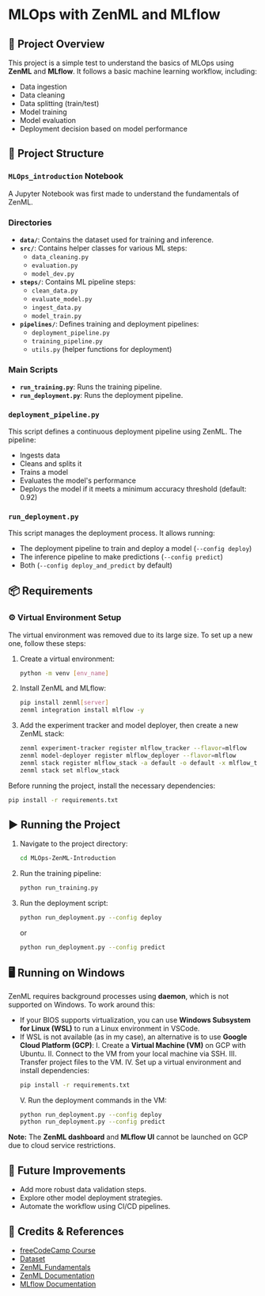 # MLOps with ZenML and MLflow

## 📌 Project Overview

This project is a simple test to understand the basics of MLOps using **ZenML** and **MLflow**. It follows a basic machine learning workflow, including:

- Data ingestion
- Data cleaning
- Data splitting (train/test)
- Model training
- Model evaluation
- Deployment decision based on model performance

## 📂 Project Structure

### `MLOps_introduction` Notebook

A Jupyter Notebook was first made to understand the fundamentals of ZenML.

### Directories
- **`data/`**: Contains the dataset used for training and inference.
- **`src/`**: Contains helper classes for various ML steps:
  - `data_cleaning.py`
  - `evaluation.py`
  - `model_dev.py`
- **`steps/`**: Contains ML pipeline steps:
  - `clean_data.py`
  - `evaluate_model.py`
  - `ingest_data.py`
  - `model_train.py`
- **`pipelines/`**: Defines training and deployment pipelines:
  - `deployment_pipeline.py`
  - `training_pipeline.py`
  - `utils.py` (helper functions for deployment)

### Main Scripts
- **`run_training.py`**: Runs the training pipeline.
- **`run_deployment.py`**: Runs the deployment pipeline.

### `deployment_pipeline.py`
This script defines a continuous deployment pipeline using ZenML. The pipeline:
- Ingests data
- Cleans and splits it
- Trains a model
- Evaluates the model's performance
- Deploys the model if it meets a minimum accuracy threshold (default: 0.92)

### `run_deployment.py`
This script manages the deployment process. It allows running:
- The deployment pipeline to train and deploy a model (`--config deploy`)
- The inference pipeline to make predictions (`--config predict`)
- Both (`--config deploy_and_predict` by default)

## 📦 Requirements

### ⚙️ Virtual Environment Setup

The virtual environment was removed due to its large size. To set up a new one, follow these steps:

1. Create a virtual environment:
   ```bash
   python -m venv [env_name]
   ```

2. Install ZenML and MLflow:
   ```bash
   pip install zenml[server]
   zenml integration install mlflow -y
   ```

3. Add the experiment tracker and model deployer, then create a new ZenML stack:
   ```bash
   zenml experiment-tracker register mlflow_tracker --flavor=mlflow
   zenml model-deployer register mlflow_deployer --flavor=mlflow
   zenml stack register mlflow_stack -a default -o default -x mlflow_tracker -d mlflow_deployer
   zenml stack set mlflow_stack
   ```

Before running the project, install the necessary dependencies:

```bash
pip install -r requirements.txt
```

## ▶️ Running the Project

1. Navigate to the project directory:

   ```bash
   cd MLOps-ZenML-Introduction
   ```

2. Run the training pipeline:
   ```bash
   python run_training.py
   ```

3. Run the deployment script:
   ```bash
   python run_deployment.py --config deploy
   ```
   or
   ```bash
   python run_deployment.py --config predict
   ```

## 🖥️ Running on Windows

ZenML requires background processes using **daemon**, which is not supported on Windows. To work around this:

- If your BIOS supports virtualization, you can use **Windows Subsystem for Linux (WSL)** to run a Linux environment in VSCode.
- If WSL is not available (as in my case), an alternative is to use **Google Cloud Platform (GCP)**:
  I. Create a **Virtual Machine (VM)** on GCP with Ubuntu.
  II. Connect to the VM from your local machine via SSH.
  III. Transfer project files to the VM.
  IV. Set up a virtual environment and install dependencies:
     ```bash
     pip install -r requirements.txt
     ```
  V. Run the deployment commands in the VM:
     ```bash
     python run_deployment.py --config deploy
     python run_deployment.py --config predict
     ```

**Note:** The **ZenML dashboard** and **MLflow UI** cannot be launched on GCP due to cloud service restrictions.

## 🚀 Future Improvements

- Add more robust data validation steps.
- Explore other model deployment strategies.
- Automate the workflow using CI/CD pipelines.

## 📢 Credits & References
- [freeCodeCamp Course](https://www.youtube.com/watch?v=-dJPoLm_gtE)
- [Dataset](https://www.kaggle.com/datasets/olistbr/brazilian-ecommerce?select=olist_order_payments_dataset.csv)
- [ZenML Fundamentals](https://www.youtube.com/watch?v=iCB4KNjl5vs&t=159s)
- [ZenML Documentation](https://docs.zenml.io/)
- [MLflow Documentation](https://mlflow.org/docs/latest/)
